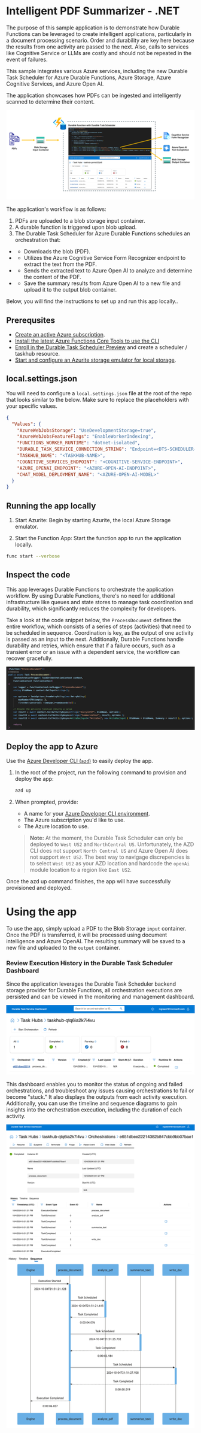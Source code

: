 # Intelligent PDF Summarizer - .NET
The purpose of this sample application is to demonstrate how Durable Functions can be leveraged to create intelligent applications, particularly in a document processing scenario. Order and durability are key here because the results from one activity are passed to the next. Also, calls to services like Cognitive Service or LLMs are costly and should not be repeated in the event of failures.

This sample integrates various Azure services, including the new Durable Task Scheduler for Azure Durable Functions, Azure Storage, Azure Cognitive Services, and Azure Open AI.

The application showcases how PDFs can be ingested and intelligently scanned to determine their content.

![Architecture Diagram](../../../../media/images/architecture_v3.png)

The application's workflow is as follows:
1.	PDFs are uploaded to a blob storage input container.
2.	A durable function is triggered upon blob upload.
3.	The Durable Task Scheduler for Azure Durable Functions schedules an orchestration that:
- - Downloads the blob (PDF).
- - Utilizes the Azure Cognitive Service Form Recognizer endpoint to extract the text from the PDF.
- - Sends the extracted text to Azure Open AI to analyze and determine the content of the PDF.
- - Save the summary results from Azure Open AI to a new file and upload it to the output blob container.

Below, you will find the instructions to set up and run this app locally..

## Prerequsites
- [Create an active Azure subscription](https://learn.microsoft.com/en-us/azure/guides/developer/azure-developer-guide#understanding-accounts-subscriptions-and-billing).
- [Install the latest Azure Functions Core Tools to use the CLI](https://learn.microsoft.com/en-us/azure/azure-functions/functions-run-local)
- [Enroll in the Durable Task Scheduler Preview](https://github.com/Azure/Azure-Functions-Durable-Task-Scheduler-Private-Preview/tree/main) and create a scheduler / taskhub resource.
- [Start and configure an Azurite storage emulator for local storage](https://learn.microsoft.com/azure/storage/common/storage-use-azurite).

## local.settings.json
You will need to configure a `local.settings.json` file at the root of the repo that looks similar to the below. Make sure to replace the placeholders with your specific values.

```json
{
  "Values": {
    "AzureWebJobsStorage": "UseDevelopmentStorage=true",
    "AzureWebJobsFeatureFlags": "EnableWorkerIndexing",
    "FUNCTIONS_WORKER_RUNTIME": "dotnet-isolated",
    "DURABLE_TASK_SERVICE_CONNECTION_STRING": "Endpoint=<DTS-SCHEDULER-ENDPOINT>;Authentication=DefaultAzure",
    "TASKHUB_NAME": "<TASKHUB-NAME>",
    "COGNITIVE_SERVICES_ENDPOINT": "<COGNITIVE-SERVICE-ENDPOINT>",
    "AZURE_OPENAI_ENDPOINT": "<AZURE-OPEN-AI-ENDPOINT>",
    "CHAT_MODEL_DEPLOYMENT_NAME": "<AZURE-OPEN-AI-MODEL>"
  }
}
```

## Running the app locally
1. Start Azurite: Begin by starting Azurite, the local Azure Storage emulator.

2. Start the Function App: Start the function app to run the application locally.

```bash
func start --verbose
```

## Inspect the code
This app leverages Durable Functions to orchestrate the application workflow. By using Durable Functions, there's no need for additional infrastructure like queues and state stores to manage task coordination and durability, which significantly reduces the complexity for developers. 

Take a look at the code snippet below, the `ProcessDocument` defines the entire workflow, which consists of a series of steps (activities) that need to be scheduled in sequence. Coordination is key, as the output of one activity is passed as an input to the next. Additionally, Durable Functions handle durability and retries, which ensure that if a failure occurs, such as a transient error or an issue with a dependent service, the workflow can recover gracefully.

![Orchestration Code](../../../../media/images/dotnet-code.png)

## Deploy the app to Azure
Use the [Azure Developer CLI (`azd`)](https://aka.ms/azd) to easily deploy the app. 

1. In the root of the project, run the following command to provision and deploy the app:

    ```bash
    azd up
    ```

2. When prompted, provide:
   - A name for your [Azure Developer CLI environment](https://learn.microsoft.com/en-us/azure/developer/azure-developer-cli/faq#what-is-an-environment-name).
   - The Azure subscription you'd like to use.
   - The Azure location to use.

   > **Note:** At the moment, the Durable Task Scheduler can only be deployed to `West US2` and `NorthCentral US`. Unfortunately, the AZD CLI does not support `North Central US` and Azure Open AI does not support `West US2`. The best way to navigage discrepencies is to select `West US2` as your AZD location and hardcode the `openAi` module location to a region like `East US2`.

Once the azd up command finishes, the app will have successfully provisioned and deployed. 

# Using the app
To use the app, simply upload a PDF to the Blob Storage `input` container. Once the PDF is transferred, it will be processed using document intelligence and Azure OpenAI. The resulting summary will be saved to a new file and uploaded to the `output` container.

### Review Execution History in the Durable Task Scheduler Dashboard
Since the application leverages the Durable Task Scheduler backend storage provider for Durable Functions, all orchestration executions are persisted and can be viewed in the monitoring and management dashboard.

![DTS dashboard](../../../../media/images/dashboard.png)

This dashboard enables you to monitor the status of ongoing and failed orchestrations, and troubleshoot any issues causing orchestrations to fail or become "stuck." It also displays the outputs from each activity execution. Additionally, you can use the timeline and sequence diagrams to gain insights into the orchestration execution, including the duration of each activity.

![DTS activity dashboard](../../../../media/images/activity.png)
![DTS orchestration sequence](../../../../media/images/sequence.png)
